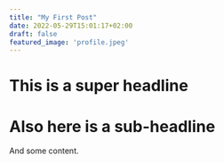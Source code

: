 ```yaml
---
title: "My First Post"
date: 2022-05-29T15:01:17+02:00
draft: false
featured_image: 'profile.jpeg'
---
```



# This is a super headline
# Also here is a sub-headline
And some content.


